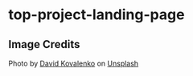 # top-project-landing-page

## Image Credits

Photo by <a href="https://unsplash.com/@davidkovalenkoo?utm_content=creditCopyText&utm_medium=referral&utm_source=unsplash">David Kovalenko</a> on <a href="https://unsplash.com/photos/airplane-on-ground-surrounded-with-trees-G85VuTpw6jg?utm_content=creditCopyText&utm_medium=referral&utm_source=unsplash">Unsplash</a>
      
